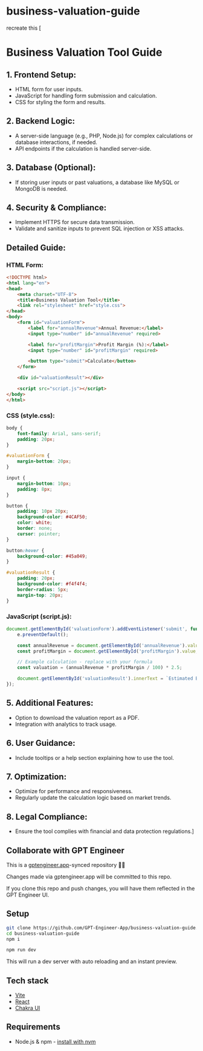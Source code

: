 # business-valuation-guide

recreate this [
# Business Valuation Tool Guide

## 1. Frontend Setup:
- HTML form for user inputs.
- JavaScript for handling form submission and calculation.
- CSS for styling the form and results.

## 2. Backend Logic:
- A server-side language (e.g., PHP, Node.js) for complex calculations or database interactions, if needed.
- API endpoints if the calculation is handled server-side.

## 3. Database (Optional):
- If storing user inputs or past valuations, a database like MySQL or MongoDB is needed.

## 4. Security & Compliance:
- Implement HTTPS for secure data transmission.
- Validate and sanitize inputs to prevent SQL injection or XSS attacks.

## Detailed Guide:

### HTML Form:
```html
<!DOCTYPE html>
<html lang="en">
<head>
    <meta charset="UTF-8">
    <title>Business Valuation Tool</title>
    <link rel="stylesheet" href="style.css">
</head>
<body>
    <form id="valuationForm">
        <label for="annualRevenue">Annual Revenue:</label>
        <input type="number" id="annualRevenue" required>

        <label for="profitMargin">Profit Margin (%):</label>
        <input type="number" id="profitMargin" required>

        <button type="submit">Calculate</button>
    </form>

    <div id="valuationResult"></div>

    <script src="script.js"></script>
</body>
</html>
```

### CSS (style.css):
```css
body {
    font-family: Arial, sans-serif;
    padding: 20px;
}

#valuationForm {
    margin-bottom: 20px;
}

input {
    margin-bottom: 10px;
    padding: 8px;
}

button {
    padding: 10px 20px;
    background-color: #4CAF50;
    color: white;
    border: none;
    cursor: pointer;
}

button:hover {
    background-color: #45a049;
}

#valuationResult {
    padding: 20px;
    background-color: #f4f4f4;
    border-radius: 5px;
    margin-top: 20px;
}
```

### JavaScript (script.js):
```javascript
document.getElementById('valuationForm').addEventListener('submit', function(e) {
    e.preventDefault();

    const annualRevenue = document.getElementById('annualRevenue').value;
    const profitMargin = document.getElementById('profitMargin').value;

    // Example calculation - replace with your formula
    const valuation = (annualRevenue * profitMargin / 100) * 2.5;

    document.getElementById('valuationResult').innerText = `Estimated Business Valuation: $${valuation.toFixed(2)}`;
});
```

## 5. Additional Features:
- Option to download the valuation report as a PDF.
- Integration with analytics to track usage.

## 6. User Guidance:
- Include tooltips or a help section explaining how to use the tool.

## 7. Optimization:
- Optimize for performance and responsiveness.
- Regularly update the calculation logic based on market trends.

## 8. Legal Compliance:
- Ensure the tool complies with financial and data protection regulations.]

## Collaborate with GPT Engineer

This is a [gptengineer.app](https://gptengineer.app)-synced repository 🌟🤖

Changes made via gptengineer.app will be committed to this repo.

If you clone this repo and push changes, you will have them reflected in the GPT Engineer UI.

## Setup

```sh
git clone https://github.com/GPT-Engineer-App/business-valuation-guide.git
cd business-valuation-guide
npm i
```

```sh
npm run dev
```

This will run a dev server with auto reloading and an instant preview.

## Tech stack

- [Vite](https://vitejs.dev/)
- [React](https://react.dev/)
- [Chakra UI](https://chakra-ui.com/)

## Requirements

- Node.js & npm - [install with nvm](https://github.com/nvm-sh/nvm#installing-and-updating)
